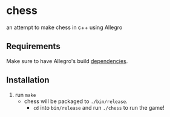 # chess

an attempt to make chess in c++ using Allegro

## Requirements

Make sure to have Allegro's build [dependencies](https://github.com/liballeg/allegro_wiki/wiki/Installation-in-depth).

## Installation

1. run `make`
	  - chess will be packaged to `./bin/release`.
		- `cd` into `bin/release` and run `./chess` to run the game!
